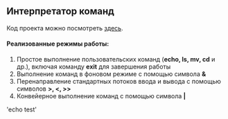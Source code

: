 ## Интерпретатор команд

Код проекта можно посмотреть [здесь](https://github.com/luseno4ek/shell/blob/0d711cc46b5318b578b2bfe93f91876c65e1806c/task1/main.c).

#### Реализованные режимы работы:
1. Простое выполнение пользовательских команд (**echo, ls, mv, cd** и др.), включая команду **exit** для завершения работы
2. Выполнение команд в фоновом режиме с помощью символа **&**   
3. Перенаправление стандартных потоков ввода и вывода с помощью символов **>, <, >>** 
4. Конвейерное выполнение команд с помощью символа **|**

'echo test'
